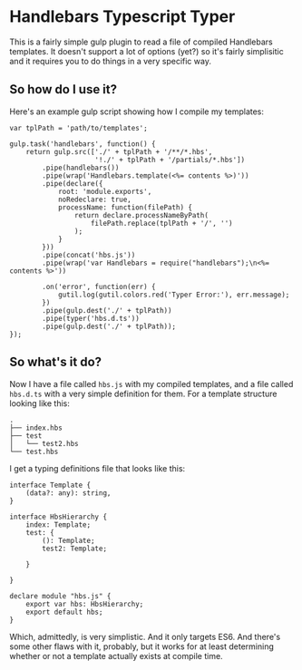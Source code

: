 # Handlebars Typescript Typer
This is a fairly simple gulp plugin to read a file of compiled Handlebars
templates. It doesn't support a lot of options (yet?) so it's fairly
simplisitic and it requires you to do things in a very specific way.


## So how do I use it?
Here's an example gulp script showing how I compile my templates:

    var tplPath = 'path/to/templates';

    gulp.task('handlebars', function() {
        return gulp.src(['./' + tplPath + '/**/*.hbs',
                         '!./' + tplPath + '/partials/*.hbs'])
            .pipe(handlebars())
            .pipe(wrap('Handlebars.template(<%= contents %>)'))
            .pipe(declare({
                root: 'module.exports',
                noRedeclare: true,
                processName: function(filePath) {
                    return declare.processNameByPath(
                        filePath.replace(tplPath + '/', '')
                    );
                }
            }))
            .pipe(concat('hbs.js'))
            .pipe(wrap('var Handlebars = require("handlebars");\n<%= contents %>'))

            .on('error', function(err) {
                gutil.log(gutil.colors.red('Typer Error:'), err.message);
            })
            .pipe(gulp.dest('./' + tplPath))
            .pipe(typer('hbs.d.ts'))
            .pipe(gulp.dest('./' + tplPath));
    });


## So what's it do?
Now I have a file called `hbs.js` with my compiled templates, and a file called
`hbs.d.ts` with a very simple definition for them. For a template structure
looking like this:

    .
    ├── index.hbs
    ├── test
    │   └── test2.hbs
    └── test.hbs

I get a typing definitions file that looks like this:

    interface Template {
        (data?: any): string,
    }

    interface HbsHierarchy {
        index: Template;
        test: {
            (): Template;
            test2: Template;

        }

    }

    declare module "hbs.js" {
        export var hbs: HbsHierarchy;
        export default hbs;
    }

Which, admittedly, is very simplistic. And it only targets ES6. And there's
some other flaws with it, probably, but it works for at least determining
whether or not a template actually exists at compile time.
